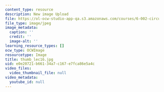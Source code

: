 ```yaml
---
content_type: resource
description: New image Upload
file: https://ol-ocw-studio-app-qa.s3.amazonaws.com/courses/6-002-circuits-and-electronics-spring-2007/e0e20721b66134a7c167e7fca86e5a4c_thumb_lec16.jpg
file_type: image/jpeg
image_metadata:
  caption: ''
  credit: ''
  image-alt: ''
learning_resource_types: []
ocw_type: OCWImage
resourcetype: Image
title: thumb_lec16.jpg
uid: e0e20721-b661-34a7-c167-e7fca86e5a4c
video_files:
  video_thumbnail_file: null
video_metadata:
  youtube_id: null
---
```

